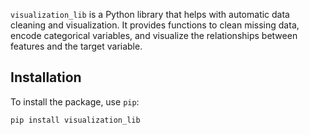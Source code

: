 
`visualization_lib` is a Python library that helps with automatic data cleaning and visualization. It provides functions to clean missing data, encode categorical variables, and visualize the relationships between features and the target variable.

## Installation

To install the package, use `pip`:

```bash
pip install visualization_lib

